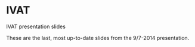 IVAT
====

IVAT presentation slides

These are the last, most up-to-date slides from the 9/7-2014 presentation.
